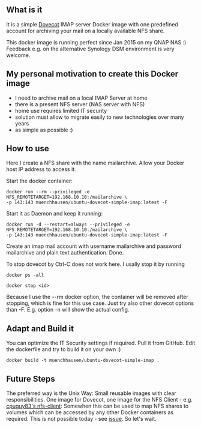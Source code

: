 ## What is it
It is a simple [Dovecot](http://www.dovecot.org) IMAP server Docker image with one predefined account for archiving your mail on a locally available NFS share. 

This docker image is running perfect since Jan 2015 on my QNAP NAS :) Feedback e.g. on the alternative Synology DSM environment is very welcome.

## My personal motivation to create this Docker image
* I need to archive mail on a local IMAP Server at home
* there is a present NFS server (NAS server with NFS)
* home use requires limited IT security
* solution must allow to migrate easily to new technologies over many years
* as simple as possible :)

## How to use
Here I create a NFS share with the name mailarchive. Allow your Docker host IP address to access it. 

Start the docker container:  

    docker run --rm --privileged -e NFS_REMOTETARGET=192.168.10.10:/mailarchive \
    -p 143:143 muenchhausen/ubuntu-dovecot-simple-imap:latest -F

Start it as Daemon and keep it running:

    docker run -d --restart=always --privileged -e NFS_REMOTETARGET=192.168.10.10:/mailarchive \
    -p 143:143 muenchhausen/ubuntu-dovecot-simple-imap:latest -F

Create an imap mail account with username mailarchive and password mailarchive and plain text authentication. Done.

To stop dovecot by Ctrl-C does not work here. I usally stop it by running 

    docker ps -all
    
    docker stop <id>

Because I use the --rm docker option, the container will be removed after stopping, which is fine for this use case. Just try also other dovecot options than -F. E.g. option -n will show the actual config.

## Adapt and Build it
You can optimize the IT Security settings if required. Pull it from GitHub. Edit the dockerfile and try to build it on your own :)

    docker build -t muenchhausen/ubuntu-dovecot-simple-imap .

## Future Steps
The preferred way is the Unix Way: Small reusable images with clear responsibilities. One image for Dovecot, one image for the NFS Client - e.g. [cpuguy83's nfs-client](https://registry.hub.docker.com/u/cpuguy83/nfs-client/): Somewhen this can be used to map NFS shares to volumes which can be accessed by any other Docker containers as required. This is not possible today - see [issue](https://github.com/docker/docker/issues/4213). So let's wait.
 

